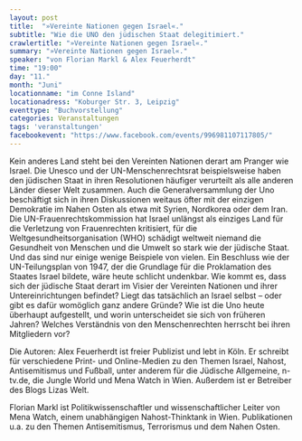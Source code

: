```yaml
---
layout: post
title:  "»Vereinte Nationen gegen Israel«."
subtitle: "Wie die UNO den jüdischen Staat delegitimiert."
crawlertitle: "»Vereinte Nationen gegen Israel«."
summary: "»Vereinte Nationen gegen Israel«."
speaker: "von Florian Markl & Alex Feuerherdt"
time: "19:00"
day: "11."
month: "Juni"
locationname: "im Conne Island"
locationadress: "Koburger Str. 3, Leipzig"
eventtype: "Buchvorstellung"
categories: Veranstaltungen
tags: 'veranstaltungen'
facebookevent: "https://www.facebook.com/events/996981107117805/"
---
```


Kein anderes Land steht bei den Vereinten Nationen derart am Pranger wie Israel. Die Unesco und der UN-Menschenrechtsrat beispielsweise haben den jüdischen Staat in ihren Resolutionen häufiger verurteilt als alle anderen Länder dieser Welt zusammen. Auch die Generalversammlung der Uno beschäftigt sich in ihren Diskussionen weitaus öfter mit der einzigen Demokratie im Nahen Osten als etwa mit Syrien, Nordkorea oder dem Iran. Die UN-Frauenrechtskommission hat Israel unlängst als einziges Land für die Verletzung von Frauenrechten kritisiert, für die Weltgesundheitsorganisation (WHO) schädigt weltweit niemand die Gesundheit von Menschen und die Umwelt so stark wie der jüdische Staat. Und das sind nur einige wenige Beispiele von vielen. Ein Beschluss wie der UN-Teilungsplan von 1947, der die Grundlage für die Proklamation des Staates Israel bildete, wäre heute schlicht undenkbar.
Wie kommt es, dass sich der jüdische Staat derart im Visier der Vereinten Nationen und ihrer Untereinrichtungen befindet? Liegt das tatsächlich an Israel selbst – oder gibt es dafür womöglich ganz andere Gründe? Wie ist die Uno heute überhaupt aufgestellt, und worin unterscheidet sie sich von früheren Jahren? Welches Verständnis von den Menschenrechten herrscht bei ihren Mitgliedern vor?

Die Autoren:
Alex Feuerherdt ist freier Publizist und lebt in Köln. Er schreibt für verschiedene Print- und Online-Medien zu den Themen Israel, Nahost, Antisemitismus und Fußball, unter anderem für die Jüdische Allgemeine, n-tv.de, die Jungle World und Mena Watch in Wien. Außerdem ist er Betreiber des Blogs Lizas Welt.

Florian Markl ist Politikwissenschaftler und wissenschaftlicher Leiter von Mena Watch, einem unabhängigen Nahost-Thinktank in Wien. Publikationen u.a. zu den Themen Antisemitismus, Terrorismus und dem Nahen Osten.
